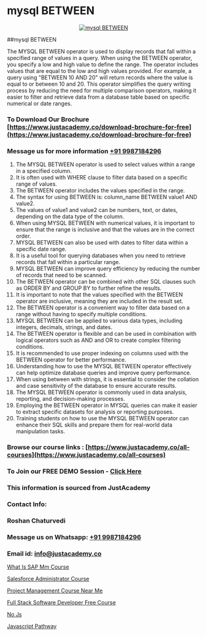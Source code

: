 # mysql BETWEEN

<p align="center">
  <a href="https://justacademy.co/course-detail/mysql-training">
    <img src="https://justacademy.co/storage2/course_image/1709880865_course_image.webp" alt="mysql BETWEEN">
  </a>
</p>
##mysql BETWEEN

The MYSQL BETWEEN operator is used to display records that fall within a specified range of values in a query. When using the BETWEEN operator, you specify a low and high value to define the range. The operator includes values that are equal to the low and high values provided. For example, a query using "BETWEEN 10 AND 20" will return records where the value is equal to or between 10 and 20. This operator simplifies the query writing process by reducing the need for multiple comparison operators, making it easier to filter and retrieve data from a database table based on specific numerical or date ranges.
### To Download Our Brochure [https://www.justacademy.co/download-brochure-for-free](https://www.justacademy.co/download-brochure-for-free)
### Message us for more information [+91 9987184296](https://api.whatsapp.com/send?phone=919987184296)
1) The MYSQL BETWEEN operator is used to select values within a range in a specified column.
2) It is often used with WHERE clause to filter data based on a specific range of values.
3) The BETWEEN operator includes the values specified in the range.
4) The syntax for using BETWEEN is: column_name BETWEEN value1 AND value2.
5) The values of value1 and value2 can be numbers, text, or dates, depending on the data type of the column.
6) When using MYSQL BETWEEN with numerical values, it is important to ensure that the range is inclusive and that the values are in the correct order.
7) MYSQL BETWEEN can also be used with dates to filter data within a specific date range.
8) It is a useful tool for querying databases when you need to retrieve records that fall within a particular range.
9) MYSQL BETWEEN can improve query efficiency by reducing the number of records that need to be scanned.
10) The BETWEEN operator can be combined with other SQL clauses such as ORDER BY and GROUP BY to further refine the results.
11) It is important to note that the values specified with the BETWEEN operator are inclusive, meaning they are included in the result set.
12) The BETWEEN operator is a convenient way to filter data based on a range without having to specify multiple conditions.
13) MYSQL BETWEEN can be applied to various data types, including integers, decimals, strings, and dates.
14) The BETWEEN operator is flexible and can be used in combination with logical operators such as AND and OR to create complex filtering conditions.
15) It is recommended to use proper indexing on columns used with the BETWEEN operator for better performance.
16) Understanding how to use the MYSQL BETWEEN operator effectively can help optimize database queries and improve query performance.
17) When using between with strings, it is essential to consider the collation and case sensitivity of the database to ensure accurate results.
18) The MYSQL BETWEEN operator is commonly used in data analysis, reporting, and decision-making processes.
19) Employing the BETWEEN operator in MYSQL queries can make it easier to extract specific datasets for analysis or reporting purposes.
20) Training students on how to use the MYSQL BETWEEN operator can enhance their SQL skills and prepare them for real-world data manipulation tasks.

### Browse our course links : [https://www.justacademy.co/all-courses](https://www.justacademy.co/all-courses) 
### To Join our FREE DEMO Session - [Click Here](https://www.justacademy.co/register-for-course-demo)


### This information is sourced from JustAcademy
### Contact Info:
### Roshan Chaturvedi
### Message us on Whatsapp: [+91 9987184296](https://api.whatsapp.com/send?phone=919987184296)
### Email id: [info@justacademy.co](mailto:info@justacademy.co)
                
[What Is SAP Mm Course](https://www.linkedin.com/pulse/wwhat-sap-mm-course-software-training-sunnyvale-rnhhf/)

[Salesforce Administrator Course](https://www.linkedin.com/pulse/salesforce-administrator-course-software-training-sunnyvale-j24uc?trackingId=pSpGQsI5exGgnMhglDj07Q%3D%3D&lipi=urn%3Ali%3Apage%3Ad_flagship3_company_admin%3BviNdRu1RQq6I56HA85%2BzdA%3D%3D)

[Project Management Course Near Me](https://medium.com/@mistersumit961/project-management-course-near-me-b1b93827bd8c)

[Full Stack Software Developer Free Course](https://medium.com/@AkashSingh2052/full-stack-software-developer-free-course-51d919fddc1b)

[No Js](https://justacademyin.github.io/justacademy/no-js)

[Javascript Pathway](https://justacademyin.github.io/justacademy/javascript-pathway)

